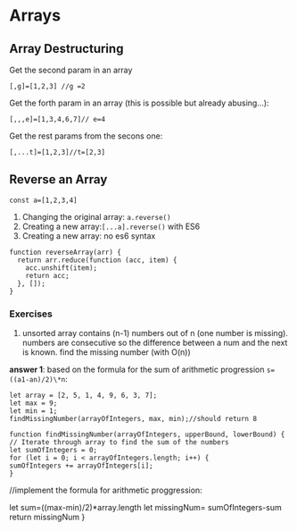 # Arrays

## Array Destructuring

Get the second param in an array

```
[,g]=[1,2,3] //g =2
```

Get the forth param in an array (this is possible but already abusing...):

```
[,,,e]=[1,3,4,6,7]// e=4
```

Get the rest params from the secons one:

```
[,...t]=[1,2,3]//t=[2,3]
```

## Reverse an Array

`const a=[1,2,3,4]`

1. Changing the original array: `a.reverse()`
2. Creating a new array:`[...a].reverse()` with ES6
3. Creating a new array: no es6 syntax

```
function reverseArray(arr) {
  return arr.reduce(function (acc, item) {
    acc.unshift(item);
    return acc;
  }, []);
}
```

### Exercises

1. unsorted array contains (n-1) numbers out of n (one number is missing). numbers are consecutive so the difference between a num and the
   next is known. find the missing number (with O(n))

**answer 1**: based on the formula for the sum of arithmetic progression
`s=((a1-an)/2)\*n`:

```
let array = [2, 5, 1, 4, 9, 6, 3, 7];
let max = 9;
let min = 1;
findMissingNumber(arrayOfIntegers, max, min);//should return 8

function findMissingNumber(arrayOfIntegers, upperBound, lowerBound) {
// Iterate through array to find the sum of the numbers
let sumOfIntegers = 0;
for (let i = 0; i < arrayOfIntegers.length; i++) {
sumOfIntegers += arrayOfIntegers[i];
}
```

//implement the formula for arithmetic proggression:

let sum=((max-min)/2)\*array.length
let missingNum= sumOfIntegers-sum
return missingNum
}
